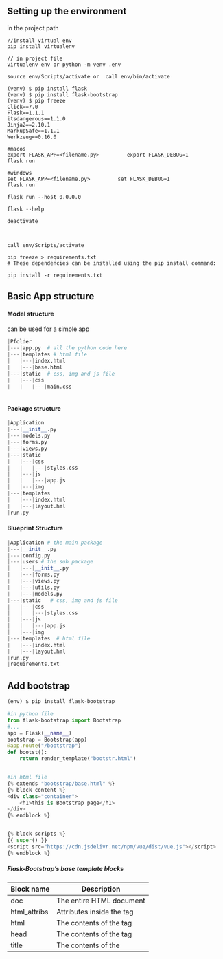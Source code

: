 ## Setting up the environment 

in the project path

```shell
//install virtual env
pip install virtualenv

// in project file
virtualenv env or python -m venv .env

source env/Scripts/activate or  call env/bin/activate

(venv) $ pip install flask
(venv) $ pip install flask-bootstrap
(venv) $ pip freeze
Click==7.0
Flask==1.1.1
itsdangerous==1.1.0
Jinja2==2.10.1
MarkupSafe==1.1.1
Werkzeug==0.16.0

#macos
export FLASK_APP=<filename.py>         export FLASK_DEBUG=1
flask run

#windows
set FLASK_APP=<filename.py>         set FLASK_DEBUG=1
flask run

flask run --host 0.0.0.0

flask --help

deactivate



call env/Scripts/activate

pip freeze > requirements.txt
# These dependencies can be installed using the pip install command:

pip install -r requirements.txt
```

## Basic App structure

#### Model structure

can be used for a simple app

```python
|Pfolder
|---|app.py  # all the python code here
|---|templates # html file
|   |---|index.html
|   |---|base.html
|---|static  # css, img and js file 
|   |---|css
|   |   |---|main.css
		
```

#### Package structure

```python
|Application
|---|__init__.py
|---|models.py
|---|forms.py
|---|views.py
|---|static
|   |---|css
|   |   |---|styles.css
|   |---|js
|   |   |---|app.js
|   |---|img
|---|templates
|   |---|index.html
|   |---|layout.hml
|run.py
```

####  Blueprint Structure

```python
|Application # the main package
|---|__init__.py
|---|config.py
|---|users # the sub package  
|   |---|__init__.py
|   |---|forms.py
|   |---|views.py
|   |---|utils.py
|   |---|models.py
|---|static   # css, img and js file 
|   |---|css
|   |   |---|styles.css
|   |---|js
|   |   |---|app.js
|   |---|img
|---|templates  # html file
|   |---|index.html
|   |---|layout.hml
|run.py
|requirements.txt 
```



## Add bootstrap

```python
(env) $ pip install flask-bootstrap

#in python file
from flask-bootstrap import Bootstrap
#...
app = Flask(__name__)
bootstrap = Bootstrap(app)
@app.route("/bootstrap")
def bootst():
    return render_template("bootstr.html")


#in html file
{% extends "bootstrap/base.html" %}
{% block content %}
<div class="container">
    <h1>this is Bootstrap page</h1>
</div>
{% endblock %}


{% block scripts %}
{{ super() }}
<script src="https://cdn.jsdelivr.net/npm/vue/dist/vue.js"></script>
{% endblock %}
```

##### Flask-Bootstrap’s base template blocks

| Block name   | Description                                           |
| ------------ | ----------------------------------------------------- |
| doc          | The entire HTML document                              |
| html_attribs | Attributes inside the <html> tag                      |
| html         | The contents of the <html> tag                        |
| head         | The contents of the <head> tag                        |
| title        | The contents of the <title> tag                       |
| metas        | The list of <meta> tags                               |
| styles       | CSS definitions                                       |
| body_attribs | Attributes inside the <body> tag                      |
| body         | The contents of the <body> tag                        |
| navbar       | User-defined navigation bar                           |
| content      | User-defined page content                             |
| scripts      | JavaScript declarations at the bottom of the document |

## Error Pages

```python
# in python file
@app.errorhandler(404)
def page_not_found(e):
	return render_template('404.html'), 404
@app.errorhandler(500)
def internal_server_error(e):
	return render_template('500.html'), 500

#we crreate 404.html and 500.html file

```

## Add CSS

```css
{% block head %}
{{ super() }}
<link rel="shortcut icon" href="{{ url_for('static', filename='favicon.ico') }}"
type="image/x-icon">
<link rel="icon" href="{{ url_for('static', filename='favicon.ico') }}"
type="image/x-icon">
{% endblock %}
```

## Handling  dates and times

```python
(env) $ pip install flask-moment

# python file
from flask-moment import Moment
moment = Moment(app)

#in base.html

    {% block body %}

    {% block scripts %}
    {{ super() }}
    {{ moment.include_moment() }}
    {% endblock %}

    {% endblock %}
#in index.html
{% block body %}

<h1>This is index page</h1>
<p>The local date and time is: {{ moment(current_time).format('LLL') }}.</p>
<p>That was: {{ moment(current_time).fromNow(refresh=True) }}</p>
<p> try this code : {{ current_time }} </p>
<p>The current date and time is: {{ moment(current_time).format('MMMM Do YYYY, h:mm:ss a') }}.</p>

{% endblock %}
```

## Web Forms

##### Simple form

> python file

```python
@app.route('/')
def index():
    return render_template("index.html")


@app.route('/hello',methods=["POST"])
def hello():
    name = request.form.get("name")
    return render_template("hello.html", name=name)
```

> index.html

```html
{% block body %}
<form action="{{ url_for('hello') }}" method="POST">
    <input type="text" name="name" placeholder=" Enter Your Name">
    <button>
        Submit
    </button>
</form>
{% endblock %}
```

> hello.html

```html
{% block body %}
Hello, {{ name }}
{% endblock %}
```



##### WTForms

```python
(venv) $ pip install flask-wtf

# in python file
from flask_wtf import FlaskForm
from wtforms import StringField, SubmitField
from wtforms.validators import DataRequired

app = Flask(__name__)
app.config['SECRET_KEY'] = 'hard to guess string'

class LoginForm(FlaskForm):
    username = StringField("enter your Username : ")
    password = PasswordField("enter your Password : ")
    
@app.route("/form", methods=["GET", "POST"])
def form():
    form = LoginForm()
    if form.validate_on_submit():
        return "<h2> username is :  {} <br> and the password is : {} 						</h2>".format(
                    form.username.data, form.password.data
                 )
    return render_template("form.html", form=form)
    
# in html file

 <form action="{{ url_for('form') }}" method="POST">
        {{ form.csrf_token }}
        {{ form.username.label }}
        {{ form.username }} <br>
        {{ form.password.label }}
        {{ form.password }}<br>
        <input type="submit" value="submit">
    </form>
```

##### WTForms standard HTML fields

`BooleanField` : Checkbox with True and False values
`DateField` Text : field that accepts a `datetime.date` value in a given format
`DateTimeField` : Text field that accepts a `datetime.datetime` value in a given format
`DecimalField  `: Text field that accepts a `decimal.Decimal` value
`FileField File` : upload field
`HiddenField` : Hidden text field
`MultipleFileField ` : Multiple file upload field
`FieldList` : List of fields of a given type

`FloatField`  : Text field that accepts a floating-point value
`FormField`  : Form embedded as a field in a container form
`IntegerField`  : Text field that accepts an integer value
`PasswordField`  : Password text field
`RadioField`  : List of radio buttons
`SelectField`  : Drop-down list of choices
`SelectMultipleField`  : Drop-down list of choices with multiple selection
`SubmitField`  : Form submission button
`StringField`  : Text field
`TextAreaField`  : Multiple-line text field

##### WTForms validators

`DataRequired`  :  Validates that the field contains data after type conversion
`Email`  :  Validates an email address
`EqualTo`  :  Compares the values of two fields; useful when requesting a password to be entered twice for
confirmation
`InputRequired`  :  Validates that the field contains data before type conversion
`IPAddress `  : Validates an IPv4 network address
`Length `  : Validates the length of the string entered
`MacAddress`  :  Validates a MAC address
`NumberRange `  : Validates that the value entered is within a numeric range
`Optional`  :  Allows empty input in the field, skipping additional validators
`Regexp`  :  Validates the input against a regular expression
`URL `  : Validates a URL
`UUID `  : Validates a UUID
`AnyOf `  : Validates that the input is one of a list of possible values
`NoneOf `  : Validates that the input is none of a list of possible values

##### Using reCAPTCH IN WTForms

```python
#python file
from flask_wtf import FlaskForm, RecaptchaField
...
app.config["RECAPTCHA_PUBLIC_KEY"] = "6LdzlboUAAAAAHqPF6xaIcHopRX82j4ohEW1WlFQ"
app.config["RECAPTCHA_PRIVATE_KEY"] = "6LdzlboUAAAAAMZbgKBAnAOBZCReWHXMw7S6nwjy"
...
recaptcha = RecaptchaField()

# html file

<form action="{{ url_for('form') }}" method="POST">
            {{ form.csrf_token }}
            {{ form.username.label }}
            {{ form.username }} <br>
            {{ form.password.label }}
            {{ form.password }}<br>
            {{ form.recaptcha }}
            {% for error in form.recaptcha.errors %}
            <ul>
            <li style="color:red;"> {{ error }}</li>
            </ul>
            {% endfor %}
            <input type="submit" value="submit">
        </form>

```

##### Creating a Macro to Reduce Code Duplication

```html
<!-- _render_field.html -->
{% macro render_field(field) %}
{{ field.label }} 
{{ field(**kwargs)|safe }}<!-- (kwargs) keyword argement-->
<ul>
{% for error in field.errors %}
<li style="color:red;"> {{ error }}</li>
{% endfor %}
</ul>
{% endmacro %}

<!-- to use it  -->
{% from "_render_field.html" import render_field %}
...
<form action="{{ url_for('form') }}" method="POST">
{{ form.csrf_token }}
{{ render_field(form.username) }}
{{ render_field(form.password) }}
{{ render_field(form.recaptcha) }}
<input type="submit" value="submit">
</form>
```

##### Using Bootstrap With WTForms

```html
<!-- bootstrap code-->
<form>
  <div class="form-group">
    <label for="exampleInputEmail1">Email address</label>
    <input type="email" class="form-control" id="exampleInputEmail1" aria-describedby="emailHelp" placeholder="Enter email">
    <small id="emailHelp" class="form-text text-muted">We'll never share your email with anyone else.</small>
  </div>
  <div class="form-group">
    <label for="exampleInputPassword1">Password</label>
    <input type="password" class="form-control" id="exampleInputPassword1" placeholder="Password">
  </div>
  <div class="form-group form-check">
    <input type="checkbox" class="form-check-input" id="exampleCheck1">
    <label class="form-check-label" for="exampleCheck1">Check me out</label>
  </div>
  <button type="submit" class="btn btn-primary">Submit</button>
</form>

<!-- converted code-->
<form action="{{ url_for('form') }}" method="POST">
            {{ form.csrf_token }}
            <div class="form-group">
                <label for="exampleInputEmail1"> {{ form.username.label }}</label>
                {{ form.username(class="form-control", placeholder="Enter email") }}
            </div>
            <div class="form-group">
                <label for="exampleInputEmail1"> {{ form.password.label }}</label>
                {{ form.password(class="form-control", placeholder="Enter email") }}
                <div class="form-group">
                    {{ form.recaptcha }}
                    {% for error in form.recaptcha.errors %}
                    <ul>
                        <li style="color:red;"> {{ error }}</li>
                    </ul>
                    {% endfor %}
                </div>
                <button type="submit" class="btn btn-primary">Submit</button>
        </form>
```

##### Validator Error

```python

class LoginForm(FlaskForm):
    #...
    def validate_field(self, field):
        if True:
            raise ValidationError('validation message')

            
#Example:
from flask_wtf import FlaskForm
from wtforms import StringField, PasswordField, SubmitField, BooleanField
from wtforms.validators import DataRequired, length, Email, EqualTo, ValidationError
from flaskblog.models import User


class RegistrationForm(FlaskForm):
    username = StringField('Username', validators=[
                           DataRequired(), length(min=4, max=20)])
    email = StringField('Email', validators=[DataRequired(), Email()])
    password = PasswordField('Password', validators=[
                             DataRequired(), length(min=8, max=16)])
    confirm_password = PasswordField('Confirm Password', validators=[
        DataRequired(), EqualTo('password')])
    submit = SubmitField('Sign Up')

   
    def validate_username(self, username):
        #check if username is in the db 
        user = User.query.filter_by(username=username.data).first()
        # if user exist in db 
        if user:
            raise ValidationError('username already exists. Try another?')
        
        
```



## Linking page

```python
#python code 
@app.route('/more')
def morefun():
    return render_template("more.html")

# in html code
<a href="{{ url_for('morefun') }}">See more... <a/>
```

##  Database

#### Python Database Frameworks 

- in Flask you can work with **MySQL**, **Postgres**, **SQLite**, **Redis**, **MongoDB**, **CouchDB**, or **DynamoDB** if any of
  these is your favorite.
- there are also a number of database abstraction
  layer packages, such as **SQLAlchemy** or **MongoEngine**, that allow you to work at a
  higher level with regular Python objects instead of database entities such as tables,
  documents, or query languages.

###### Facture in  choosing a database

- Ease to Use
- Performance
- Portability
- Flask Integration

#### Flask SQLAlchemy

```python
(env)$ pip install sqlalchemy

#in python file
import os
from flask_sqlalchemy import SQLAlchemy

basedir = os.path.abspath(os.path.dirname(__file__))
app =Flask(__name__)
app.config["SQLALCHEMY_DATABASE_URI"] = 'sqlite:///' + os.path.join(basedir,'data.sqlite')
app.config["SQLALCHEMY_TRACK_MODIFICATIONS"] = False

db = SQLAlchemy(app)
```



##### Flask-SQLAlchemy database URLs

| Database Engine     | URL                                              |
| ------------------- | ------------------------------------------------ |
| MYSQL               | mysql://username:password@hostname/database      |
| Postgres            | postgresql://username:password@hostname/database |
| SQLite(Linux,macOS) | sqlite:////absolute/path/to/database             |
| SQLite(windows)     | sqlite:///c:/absolute/path/to/database           |

**Ex : **`app.config["SQLALCHEMY_DATABASE_URI"] = "sqlite:///test.db"`

suggests setting key  `SQLALCHEMY_TRACK_MODIFICATIONS` to use less memory 

`app.config["SQLALCHEMY_TRACK_MODIFICATIONS"] = False`



##### Model 

create a model

```python
class Role(db.Model):
    # SQLAlchemy assign a default table name if you don't assignet
    __tablename__ = "roles"
    id = db.Column(db.Integer, primary_key=True)
    name = db.Column(db.String(64), unique=True)

    def __repr__(self):
        return '<Role %r>' % self.name
    
    
class User(db.Model):
    __tablename__="users"
    id= db.Column(db.Integer, Primary_key=True)
    username=db.Column(db.String(64), unique=True)

    def __repr__(self):
    
```

###### Create SQL db

```python
(env)$ >> python
from <filename>(ex:hello) import db #model
from apllication import db #package
db.create_all()


#you can use terminal to add data to db


```



##### SQLAlchemy column types

| Type name    | Python type        | Description                                                  |
| ------------ | ------------------ | ------------------------------------------------------------ |
| Integer      | int                | Regular integer, typically 32 bits                           |
| SmallInteger | int                | Short-range integer, typically 16 bits                       |
| BigInteger   | int or long        | Unlimited precision integer                                  |
| Float        | float              | Floating-point number                                        |
| Numeric      | decimal.Decimal    | Fixed-point number                                           |
| String       | str                | Variable-length string                                       |
| Text         | str                | Variable-length string, optimized for large or unbounded length |
| Unicode      | unicode            | Variable-length Unicode string                               |
| UnicodeText  | unicode            | Variable-length Unicode string, optimized for large or unbounded length |
| Boolean      | bool               | Boolean value                                                |
| Date         | datetime.date      | Date value                                                   |
| Time         | datetime.time      | Time value                                                   |
| DateTime     | datetime.datetime  | Date and time value                                          |
| Interval     | datetime.timedelta | Time interval                                                |
| Enum         | str                | List of string values                                        |
| PickleType   | Any python object  | Automatic Pickle serialization                               |
| LargeBinary  | str                | Binary blob                                                  |

##### SQLAlchemy column options

`primary_key`   If set to True , the column is the table’s primary key.
`unique`   If set to True , do not allow duplicate values for this column.
`index`   If set to True , create an index for this column, so that queries are more efficient.
`nullable`   If set to True , allow empty values for this column. If set to False , the column will not allow null values.
`default`   Define a default value for the column.



##### Relationships

###### One To Many Relationship

```python
#  a Role can have Many User
# a User can have One Role


class Role(db.Model):
	__tablename__ = "roles"
    id = db.Column(db.Integer, primary_key=True)
    name = db.Column(db.String(64), unique=True)
    # from user table i want to know the user with the same role
    # (backref) is going to create a fake column(role) in the other  				table(User)
	users = db.relationship('User', backref='rol²e' ,lazy='dynamic')
    
    
    
class User(db.Model):
	 __tablename__="users"
    id= db.Column(db.Integer, Primary_key=True)
    username=db.Column(db.String(64), unique=True)
    # the id of the role from roles table
	role_id = db.Column(db.Integer, db.ForeignKey('roles.id'))
```

###### One to One Relationships

```python
class Parent(db.Model):
	__tablename__ = "parent"
    id = db.Column(db.Integer, primary_key=True)
    name = db.Column(db.String(64), unique=True)
	child = db.relationship('Child', backref='parent', uselist=False)
    
    
class Child(db.Model):
	 __tablename__="child"
    id= db.Column(db.Integer, Primary_key=True)
    username=db.Column(db.String(64), unique=True)
	parent_id = db.Column(db.Integer, db.ForeignKey('parent.id'))
```

###### Many-To-Many Relationships

```python
# Association table
subs= db.Table('subs',
              db.Column('user_id',db.Integer, db.ForeignKey('user.user_id')),
              db.Column('channel_id',db.Integer, ForeignKey('channel.channel_id')))


# a user can subscribe to many channel
class User(db.model):
    user_id= db.Column(db.Integer, Primary_key=True)
    name = db.Column(db.String(20))
    subscription=db.ralationship('Channel', secondary= subs, backref=db.backref('subscribers', lazy ='dynamic'))
      
               
# a channel can have many users 
class Channel(db.model):
    channel_id= db.Column(db.Integer, Primary_key=True)
    channel_name = db.Column(db.String(20))
```



###### SQLAlchemy relationship options

`backref` Add a back reference in the other model in the relationship.
`primaryjoin` Specify the join condition between the two models explicitly. This is necessary only for 								ambiguous relationships.
`lazy` Specify how the related items are to be loaded. Possible values are select (items are loaded on
			 demand the first time they are accessed), immediate (items are loaded when the source object is
			 loaded), joined (items are loaded immediately, but as a join), subquery (items are loaded
			 immediately, but as a subquery), noload (items are never loaded), and dynamic (instead of loading
			 the items, the query that can load them is given).
`uselist` If set to False , use a scalar instead of a list.
`order_by` Specify the ordering used for the items in the relationship.
`secondary` Specify the name of the association table to use in many-to-many relationships.
`secondaryjoin` Specify the secondary join condition for many-to-many relationships when SQLAlchemy								   cannot determine it on its own.

##### Database Operations

###### Creating the Tables

```python
(env) $ flask shell
>>> from hello import db
>>> db.create_all()
# to destroy all the data of db
>>> db.drop_all()
```

###### Inserting Rows

```sqlite
>>> from hello import Role, User
>>> admin_role = Role(name='Admin')
>>> mod_role = Role(name='Moderator')
>>> user_role = Role(name='User')
>>> user_john = User(username='john', role=admin_role)
>>> user_susan = User(username='susan', role=user_role)
>>> user_david = User(username='david', role=user_role)

>>> db.session.add(admin_role)
>>> db.session.add(mod_role)
>>> db.session.add(user_role)
>>> db.session.add(user_john)
>>> db.session.add(user_susan)
>>> db.session.add(user_david)
or
>>> db.session.add_all([admin_role, mod_role, user_role,
... user_john, user_susan, user_david])

>>> db.session.commit()
```

###### Modifying Rows

```sqlite
>>> admin_role.name = 'Administrator'
>>> db.session.add(admin_role)
>>> db.session.commit()
```

###### Deleting Rows

```sqlite
>>> db.session.delete(mod_role)
>>> db.session.commit()
```

###### Querying Rows

```sqlite
>>> Role.query.all()
[<Role 'Administrator'>, <Role 'User'>]
>>> User.query.all()
[<User 'john'>, <User 'susan'>, <User 'david'>]


>>> User.query.filter_by(role=user_role).all()
[<User 'susan'>, <User 'david'>]
```

###### SQLAlchemy query filters

`filter()` Returns a new query that adds an additional filter to the original query
`filter_by()` Returns a new query that adds an additional equality filter to the original query
`limit()` Returns a new query that limits the number of results of the original query to the given number
`offset()` Returns a new query that applies an offset into the list of results of the original query
`order_by()` Returns a new query that sorts the results of the original query according to the given criteria
`group_by()` Returns a new query that groups the results of the original query according to the given criteria

###### SQLAlchemy query executors

`all()` Returns all the results of a query as a list
`first()` Returns the first result of a query, or None if there are no results
`first_or_404()` Returns the first result of a query, or aborts the request and sends a 404 error as the 									response if there are no results
`get()` Returns the row that matches the given primary key, or None if no matching row is found
`get_or_404()` Returns the row that matches the given primary key or, if the key is not found, aborts the 								request and sends a 404 error as the response
`count()` Returns the result count of the query
`paginate()` Returns a Pagination object that contains the specified range of results

```sql
>>> users = user_role.users
>>> users
[<User 'susan'>, <User 'david'>]
>>> users[0].role
<Role 'User'>


>>> user_role.users.order_by(User.username).all()
[<User 'david'>, <User 'susan'>]
>>> user_role.users.count()
2
```



#### Code for Test

> python file

```python
@app.route('/', methods=['GET', 'POST'])
def index():
	form = NameForm()
	if form.validate_on_submit():
		user = User.query.filter_by(username=form.name.data).first()
		if user is None:
			user = User(username=form.name.data)
			db.session.add(user)
			db.session.commit()
			session['known'] = False
		else:
			session['known'] = True
		session['name'] = form.name.data
		form.name.data = ''
		return redirect(url_for('index'))
	return render_template('index.html',
		form=form, name=session.get('name'),
		known=session.get('known', False))
```

> html file

```html
{% extends "base.html" %}
{% import "bootstrap/wtf.html" as wtf %}
{% block title %}Flasky{% endblock %}
{% block page_content %}
<div class="page-header">
<h1>
    Hello, 
    {% if name %}
    {{ name }}
    {% else %}
    Stranger
    {% endif %}
    !</h1>
{% if not known %}
<p>Pleased to meet you!</p>
{% else %}
<p>Happy to see you again!</p>
{% endif %}
</div>
{{ wtf.quick_form(form) }}
{% endblock %}
```

## Flask Migrate

if i want to add new column to table in my database flask migrate compare the current version off your database with the old one and make changes . 

```python
from flask import Flask
from flask_sqlalchemy import SQLAlchemy

app = Flask(__name__)
app.config.from_pyfile('config.cfg')
db = SQLAlchemy

class Person(db.Model):
    id = db.Column(db.Integer, primary_key=True)
    name = db.Column(db.String(20))
    pets = db.ralationship('Pet', backref ='owner', lazy='dynamic')

class Pet(db.Model):
    
    id = db.Column(db.Integer, primary_key=True)
    name = db.Column(db.String(20))
    new = db.Column(db.String(20))
    owner_id = db.Column(db.Integer, db.ForeignKey('person.id'))
```

> (env) $ pip install flask-migrate

```python
from flask_migrate import Migrate
...
migrate = Migrate(app, db)
```

##### Initialize 

This commend create a  **migrations directory**   where all the migration scripts will be
stored.

```
(env) $ flask db init
```

##### Create a Migration Script

```
(env) $ flask db migrate -m"initial megration"
```

##### Updating a Migrate 

```
(env) $ flask db update
```

### Using Flask-Script

> menage.py

```python
from flask_script import Manager
from flask_migrate import Migrate, MigrateCommand
...

migrate = Migrate(app, db)

manager = Manager(app)
manager.add_command('db', MigrateCommand)
```

```
$ python manage.py db init
$ python manage.py db migrate
$ python manage.py db upgrade
$ python manage.py db --help
```



## Flask-Mail

Many types of applications need to notify users when certain events occur, and the
usual method of communication is email.

we are going to learn how to send emails from a Flask application.



##### Install Flask-Mail

```
(env) $ pip install flask-mail
```

###### Flask-Mail SMTP server configuration keys

| Key           | Default   | Description                                   |
| ------------- | --------- | --------------------------------------------- |
| MAIL_SERVER   | localhost | Hostname or IP address of the email server    |
| MAIL_PORT     | 25        | Port of the email server                      |
| MAIL_USE_TLS  | Fase      | Enable Transport Layer Security(TLS) Security |
| MAIL_USE_SSL  | Flase     | Enable Secure Sockets Layer (SSL) Security    |
| MAIL_USERNAME | None      | Mail Account username                         |
| MAIL_PASSWORD | None      | Mail Account password                         |

###### Configuration

**In Python File** 

```python
from flask_mail import Mail
import os
# ...
app.config['MAIL_SERVER'] = 'smtp.googlemail.com'
app.config['MAIL_PORT'] = 587
app.config['MAIL_USE_TLS'] = True
app.config['MAIL_USERNAME'] = os.environ.get('MAIL_USERNAME')
app.config['MAIL_PASSWORD'] = os.environ.get('MAIL_PASSWORD')
app.config['MAIL_DEFAULT_SENDER'] = ('Ismail Fiki','contact@ismailfiki.com')
app.config['MAIL_MAX_EMAILS'] = None

#Flask-Mail is initiation

mail = Mail(app)
```

> Never write account credentials directly in your scripts, particularly
> if you plan to release your work as open source. To protect your
> account information, have your script import sensitive information
> from environment variables.



Set Up Server And Send Email

```python
from flask_mail import Mail, Message
...
@app.route('/')
def index():
    msg = Message('Hey There', recipients=['sendto@mail.com'])
    # to add more recipient
    msg.add_recipient('sendto3@mail.com','sendto2@mail.com')
    #you can use msg.body or msg.html don't use them both at the same time
    msg.body = 'message body '
    msg.html = '<b> this is the message on html </b>'
    mail.send(msg)
    return 'Message has been sent!'
```



###### Integrate Email With The App

```python
from flask_mail import Message
...
app.config['FLASKY_MAIL_SUBJECT_PREFIX'] = '[Flasky]'
app.config['FLASKY_MAIL_SENDER'] = 'Flasky Admin <flasky@example.com>'

def send_email(to, subject, template, **kwargs):
    msg = Message(app.config['FLASKY_MAIL_SUBJECT_PREFIX'] + subject,
    	sender=app.config['FLASKY_MAIL_SENDER'], recipients=[to])
    msg.body = render_template(template + '.txt', **kwargs)
    msg.html = render_template(template + '.html', **kwargs)
    mail.send(msg)
```

```python
# ...
app.config['FLASKY_ADMIN'] = os.environ.get('FLASKY_ADMIN')
# ...
@app.route('/', methods=['GET', 'POST'])
def index():
	form = NameForm()
	if form.validate_on_submit():
    	user = User.query.filter_by(username=form.name.data).first()
    if user is None:
    	user = User(username=form.name.data)
    	db.session.add(user)
    	session['known'] = False
    	if app.config['FLASKY_ADMIN']:
    		send_email(app.config['FLASKY_ADMIN'], 'New User',
    			'mail/new_user', user=user)
    else:
    	session['known'] = True
    session['name'] = form.name.data
    form.name.data = ''
    return redirect(url_for('index'))
return render_template('index.html', form=form, name=session.get('name'),
    	known=session.get('known', False))
```

# Package Structure

```
flasky
	packagename
	___|templates
	___|static
	___|__init__.py
	___|rootes.py
	___|forms.py
	___|models.py
	env
	run.py
```

```
to create a db
python
>> from packagename import db
>> from packagename.models import <class names>
>>db.create_all()

```



## Flash Notification

`rootes.py`

```python
from flask import flash
# passing the message and class for bbotstrap to use
flash(f'Your Account has been created ! You are now able to log in ', 'success')

```

in `base.html`

```html
 <div class="col-md-8">
                <!-- create an alert for flash message using bootstrap -->
                {% with messages = get_flashed_messages(with_categories =true) %}
                {% if messages %}
                {% for category, message in messages %}
                <div class="alert alert-{{ category }} ">
                    {{ message }}
                </div>
                {% endfor %}
                {% endif %}
                {% endwith %}
                {% block content %}{% endblock %}
            </div>
```



## Large Application Structure

```
flasky
	app
	___|templates
	___|static
	___|main
	_______|__init__.py
	_______|errors.py
	_______|forms.py
	_______|views.py
	___|__init__.py
	___|email.py
	___|models.py
	migrations
	tests
	___|__init__.py
	___|test*.py
	env
	requirements.txt
	config.py
	flasky.py
```

## Security

### Bcrypt

```python
pip install flask-bcrypt




#create hash code in register for example
hashed_password = bcrypt.generate_password_hash(<password>).decode('utf-8')
#check if the password we have is equil to the password we entred
bcrypt.check_password_hash(hashed_password,<pass>)

```

in  `__init__.py ` file

```python
from flask_bcrypt import Bcrypt

bcrypt = Bcrypt(app)
```

## flask-login

```python
pip install flask-login

#initialisation
# in __init__.py
from flask_login import LoginLanager

#...
login_manager = LoginManager(app)
login_manager.login_view = 'login'

# in models.py
from <packagename> import db,login_manager


# EXAMPLE:

# in models.py
#****************

from flaskblog import db, login_manager
from flask_login import UserMixin

# create a decorated function to connect to db
@login_manager.user_loader
def load_user(user_id):
    return User.query.get(int(user_id))


class User(db.Model, UserMixin):
    #....

# in roores.py
#****************
from flask import render_template, url_for, flash, redirect
from flaskblog import app, db, bcrypt
from flaskblog.forms import RegistrationForm, LoginForm
from flaskblog.models import User, Post
from flask_login import login_user, current_user, logout_user, login_required


@app.route('/login', methods=['GET', 'POST'])
def login():
    if current_user.is_authenticated:
        return redirect(url_for('home'))
    form = LoginForm()
    if form.validate_on_submit():
        # check if the email exist
        user = User.query.filter_by(email=form.email.data).first()
        # check if the email and password is valid
        if user and bcrypt.check_password_hash(user.password, 						form.password.data):
            login_user(user, remember=form.remember.data)
            return redirect(url_for('home'))
        else:
            flash(f'Login Unsuccessful. Please check your Email and 						password', 'danger')
    return render_template('login.html', title='Login', form=form)


@app.route('/logout')
def logout():
    logout_user()
    return redirect(url_for('home'))


@app.route('/account')
@login_required
def account():
    return render_template('account.html', title='Account' )

```

#### CRUD

###### Create

> rootes.py

```python
@app.route('/')
@app.route('/home')
def home():
    posts = Post.query.all()
    return render_template('home.html', posts=posts)



@app.route('/post/new', methods=['GET', 'POST'])
@login_required
def new_post():
    form = PostForm()
    if form.validate_on_submit():
        new_post = Post(title=form.title.data,
                        content=form.content.data, author=current_user)
        # add the user to db
        db.session.add(new_post)
        # commit change
        db.session.commit()
        flash('Your Post has been created', 'success')
        return redirect(url_for('home'))
    return render_template('create_post.html', title='New Post', legend='New Post', form=form)
```

> forms.py

```python
class PostForm(FlaskForm):
    title = StringField('Title', validators=[DataRequired()])
    content = TextAreaField('Content', validators=[DataRequired()])
    submit = SubmitField('Post')
```

> create_post.html

```html
{% extends 'layout.html' %}



{% block content %}
<div class="content-section">
    <form method="POST" action="">
        {{ form.hidden_tag() }}
        <fieldset class="form-group">
        <legend class="border-bottom mb-4">{{ legend }} </legend>
        <div class="form-group">
        {{ form.title.label(class="form-control-label") }}
        {% if form.title.errors %}
        {{ form.title(class="form-control form-control-lg is-invalid") }}
         <div class="invalid-feedback">
        {% for error in form.title.errors %}
         <span>{{ error }}</span>
        {% endfor %}
                    </div>
        {% else %}
        {{ form.title(class="form-control form-control-lg") }}
         {% endif %}
            </div>
            <div class="form-group">
        {{ form.content.label(class="form-control-label") }}
        {% if form.content.errors %}
       {{ form.content(class="form-control form-control-lg is-invalid") }}
                    <div class="invalid-feedback">
                        {% for error in form.content.errors %}
                            <span>{{ error }}</span>
                        {% endfor %}
                    </div>
                {% else %}
                    {{ form.content(class="form-control form-control-lg") }}
                {% endif %}
            </div>
        </fieldset>
        <div class="form-group">
            {{ form.submit(class="btn btn-outline-info") }}
        </div>
    </form>
</div>
{% endblock %}
```

> layout.html

```html
...
{% if current_user.is_authenticated %}
<a class="nav-item nav-link" href="{{ url_for('new_post') }}">New Post</a>
...
 {% endif %}
```

###### Update

> post.html

```html
{% extends 'layout.html' %}

{% block content %}

<article class="media content-section">
  <img class="rounded-circle article-img" src="{{ url_for('static', filename='image/'+post.author.image_file) }}">
  <div class="media-body">
    <div class="article-metadata">
      <a class="mr-2" href="#">{{ post.author.username }}</a>
      <small class="text-muted">{{ post.date_posted.strftime('%Y-%m-%d at %H:%M:%S') }}</small>
      {% if post.author == current_user %}
      <div>
        <a class="btn btn-secondary btn-sm mt-1 mb-1" href="{{ url_for('update_post', post_id=post.id) }}"> Update </a>
        <button type="button" class="btn btn-danger btn-sm m-1" data-toggle="modal" data-target="#deletModal">Delete
        </button>
        <!-- Modal -->
        <div class="modal fade" id="deletModal" tabindex="-1" role="dialog" aria-labelledby="deletModalLabel"
          aria-hidden="true">
          <div class="modal-dialog" role="document">
            <div class="modal-content">
              <div class="modal-header">
                <h5 class="modal-title" id="deletModalLabel">Delet Post</h5>
                <button type="button" class="close" data-dismiss="modal" aria-label="Close">
                  <span aria-hidden="true">&times;</span>
                </button>
              </div>
              <!-- <div class="modal-body">
                Are you Sure you want to Delete this Post ?
              </div> -->
              <div class="modal-footer">
                <button type="button" class="btn btn-secondary" data-dismiss="modal">Close</button>
                <form action="{{ url_for('delete_post',post_id=post.id) }}" method="post">
                  <input type="submit" class="btn btn-danger" value="Delete">
                </form>
              </div>
            </div>
          </div>
        </div>
      </div>
      {% endif %}
    </div>
    <h2 class="article-title">{{ post.title }}</h2>
    <p class="article-content">{{ post.content }}</p>
  </div>
</article>

{% endblock %}
```



> rootes.py

```python
@app.route('/post/<int:post_id>/update', methods=['GET', 'POST'])
@login_required
def update_post(post_id):
    #get the post with id= post_id or 404 page
    post = Post.query.get_or_404(post_id)
    #if the author of the post != the current user 
    if post.author != current_user:
        # forbieden page 
        abort(403)
    form = PostForm()
    if form.validate():
        post.title = form.title.data
        post.content = form.content.data

        db.session.commit()
        flash('Your Post has been Updated!', 'success')
        return redirect(url_for('post', post_id=post.id))
    elif request.method == 'GET':
        form.title.data = post.title
        form.content.data = post.content

    return render_template('create_post.html', title='Update Post', legend='Update Post', form=form)

```

###### Delete

> rootes.html

```python
@app.route('/post/<int:post_id>/delete', methods=['POST'])
@login_required
def delete_post(post_id):
     #get the post with id= post_id or 404 page
    post = Post.query.get_or_404(post_id)
    #if the author of the post != the current user 
    if post.author != current_user:
        # forbieden page 
        abort(403)
    db.session.delete(post)
    db.session.commit()
    flash('Your Post has been Deleted!', 'warning')
    return redirect(url_for('home'))
```

#### Pagination

```python
# 1 rootes.py
@app.route('/')
@app.route('/home')
def home():
    #get the 'page' with default=1 and accept only int
    page = request.args.get('page',1,type = int)            # Add this
    posts = Post.query.all() 								# Remove this
    #paginare 5 post per page
    posts = Post.query.paginate(page =page, per_page=5)     # Add this
    return render_template('home.html', posts=posts)


# 2 home.html
{% for post in posts %}                              # Remove this
{% for post in posts.items %}                        # Add this
...
#in the end of the page we add this code
{% for page_num in posts.iter_pages(left_edge=1, right_edge=1, left_current=1, right_current=2) %}
{% if page_num %}
    <!-- if we are in the curreet page -->
    {% if posts.page == page_num %}
    <!-- fill this btn -->
    <a class="btn btn-info mb-4" href="{{ url_for('home',page=page_num) }}"> {{ page_num }} </a>
    {% else %}
    <a class="btn btn-outline-info mb-4" href="{{ url_for('home',page=page_num) }}"> {{ page_num }} </a>
    {% endif %}

{% else %}
...
{% endif %}
{% endfor %}
```

#### Order Post 

```python
# order post from the wenest to the last 
posts = Post.query
.order_by(Post.date_posted.desc())
.paginate(page =page, per_page=5)

```

#### Display post by User

```python
 # 1 create a root for user post
    # roots.py
    @app.route('/user/<string:username>')
def user_posts(username):
    #get the 'page' with default=1 and accept only int
    page = request.args.get('page',1,type = int)
    # grab the post by user
    user = User.query.filter_by(username=username).first_or_404()
    #filter post by username if one is found 
    #paginare 5 post per page
    posts = Post.query\
        .filter_by(author=user)\
        .order_by(Post.date_posted.desc())\
        .paginate(page =page, per_page=5)
    return render_template('user_posts.html', posts=posts, user=user)


# 2  create a view for this 
	# user_posts.html
    
{% extends 'layout.html' %}

{% block content %}

<h1 class="mb-3"> Posts by : {{ user.username }} ({{ posts.total }}) </h1>
{% for post in posts.items %}
<article class="media content-section">
<img class="rounded-circle article-img" src="{{ url_for('static', filename='image/'+post.author.image_file) }}">
    <div class="media-body">
        <div class="article-metadata">
            <a class="mr-2" href="{{ url_for('user_posts', username = post.author.username) }}">{{ post.author.username }}</a>
            <small class="text-muted">{{ post.date_posted.strftime('%Y-%m-%d') }}</small>
        </div>
        <h2><a class="article-title" href="{{ url_for('post', post_id=post.id) }}">{{ post.title }}</a></h2>
        <p class="article-content">{{ post.content }}</p>
    </div>
</article>
{% endfor %}
{% for page_num in posts.iter_pages(left_edge=1, right_edge=1, left_current=1, right_current=2) %}
{% if page_num %}
    <!-- if we are in the curreet page -->
    {% if posts.page == page_num %}
    <!-- fill this btn -->
    <a class="btn btn-info mb-4" href="{{ url_for('user_posts', username=user.username ,page=page_num) }}"> {{ page_num }} </a>
    {% else %}
    <a class="btn btn-outline-info mb-4" href="{{ url_for('user_posts', username=user.username ,page=page_num) }}"> {{ page_num }} </a>
    {% endif %}

{% else %}
...
{% endif %}
{% endfor %}

{% endblock %}
```

## Email and Password Reset

use Email to allow users to reset there password



### Generate   Secure Token

```python
from itsdangerous import TimedJSONWebSignatureSerializer as Serializer
#Generate token expire time is 30 seconds
s = Serializer('secret',30)
token = s.dumps({'user_id':1}).decode('utf-8')
token
'eyJhbGciOiJIUzUxMiIsImlhdCI6MTU3MTU3MDM0NiwiZXhwIjoxNTcxNTcwMzc2fQ.eyJ1c2VyX2lkIjoxfQ.Z92_ZiQlACUts_3Fg49EXcZhSAuEMyWEU_QzLzvBhT6QC-ae8yqwZc91YZNIi16UVbhLpuRnagGVJqRnGz-F1A'
# if we load this after 30second it giv's an error
s.loads(token)
{'user_id': 1}
```

##### Create Validation Methods

```python
# models.py
# 

from flaskblog import db, login_manager, app
from itsdangerous import TimedJSONWebSignatureSerializer as Serializer

class User(db.Model, UserMixin):
	...
    # generate rest token
    def get_rest_token(self, expire_sec=1800):
        s = Serializer(app.config['SECRET_KEY'], expire_sec)
        return s.dumps({'user_id':self.id}).decode('utf-8')
    
    
    @staticmethod # not to expect the (self) as an argement
    def verify_reset_token(token):  
        s=Serializer(app.config['SECRET_KEY'])
        try:
            user_id = s.loads(token)['user_id']
        except:
            return None
        return User.query.get(user_id)
    	...
```



##### Create roots for user to Reset Password

###### Create a Form

```python
class RequestResetForm(FlaskForm):
    email = StringField('Email', validators=[DataRequired(), Email()])
    submit = SubmitField('Request Password Reset')

    def validate_email(self, email):
        # check if email is in the db
        user = User.query.filter_by(email=email.data).first()
        # if email don't exist in db
        if user is None:
            raise ValidationError(
                'There is no account with that email. You must register first!')


class ResetPasswordForm(FlaskForm):
    password = PasswordField('Password', validators=[
                             DataRequired(), length(min=8, max=16)])
    confirm_password = PasswordField('Confirm Password', validators=[
                                     DataRequired(), EqualTo('password')])
    submit = SubmitField('Reset Password')
```

###### Create rootes

```python
#__init__.py


import os
...
from flask_mail import Mail


app = Flask(__name__)
...
# Mail config
app.config['MAIL_SERVER'] = 'smtp.gmail.com'
app.config['MAIL_PORT'] = 587
app.config['MAIL_USE_TLS'] = True
app.config['MAIL_USERNAME'] = os.environ.get('MAIL_USERNAME')
app.config['MAIL_PASSWORD'] = os.environ.get('MAIL_PASSWORD')
...
mail = Mail(app)
...


from flaskblog import rootes



#rootes.py
def send_rest_email(user):
    token = user.get_rest_token()
    msg = Message('Password Reset Request',
                  sender='smailfiki0808@gmail.com', recipients=[user.email])
    msg.body = f'''To reset your password visit the following link: 
    { url_for('reset_password' , token =token , _external=True) } 

    If you did not make this request then simply ignor this Email and no changes made
    '''
    mail.send(msg)


@app.route('/reset_password', methods=['GET', 'POST'])
def reset_request():
    # if we login then redirect to home
    if current_user.is_authenticated:
        return redirect(url_for('home'))
    form = RequestResetForm()
    # if we submit the form
    if form.validate_on_submit():
        user = User.query.filter_by(email=form.email.data).first()
        send_rest_email(user)
        flash('An Email has been sent with instruction to Reset password!', 'info')
        return redirect(url_for('login'))

    return render_template('reset_request.html', title='Request Reset Password', form=form)


@app.route('/reset_password/<token>', methods=['GET', 'POST'])
def reset_password(token):
     # if we login then redirect to home
    if current_user.is_authenticated:
        return redirect(url_for('home'))
    user = User.verify_reset_token(token)  # user =user.id
    if user is None:
        flash('that is an invalid or expired token!', 'warning')
        return redirect(url_for('reset_request'))
    form = ResetPasswordForm()
    if form.validate_on_submit():
        # generate a hash for the password entred
        hashed_password = bcrypt.generate_password_hash(
            form.password.data).decode('utf-8')
        user.password = hashed_password
        # commit change
        db.session.commit()
        # notification the user that the account is created successfully
        flash(f'Your Password has been Updated ! You are now able to log in ', 'success')
        # sent the user to the login page to log in
        return redirect(url_for('login'))
    return render_template('reset_password.html', title='Reset Password', form=form)
```



## Structure the project

### Blueprints

#### Create packages

```python
#main package
flaskblog
	# sub package
	main
		__init.py
		rootes.py
	# sub package
	users
		__init.py
		rootes.py
		forms.py
	# sub package
    posts
		__init.py
		rootes.py
		forms.py
	__init__.py
	models.py
	site.db
    config.py
	# img, css and js file
    static
	# html file
    templates
run.py
requirements.txt
```

#### Add Blueprint

**1** - in **sub packages** `rootes.py`  we add this code

```python
from flask import Blueprint
<subpackage name> = Blueprint('<subpackage name>', __name__)

# change the @app.route   with @<subpackage name>.route
```

**2** - change the `__init__.py` in the **main package**

```python
#...
#
from <main package name>.<subpackage name>.rootes import <subpackage name>
#...
app.register_blueprint(<subpackage name>)
```

**3** - change `url_for()` in the `html` and `py` files

```python
# change the url_for()
url_for('home') => url_for('<subpackage name>.home')
```

####  Config file

create `config.py` file 

```python
import os

class Config: 
    SECRET_KEY = os.environ.get('SECRET_KEY')
    SQLALCHEMY_DATABASE_URI = os.environ.get('SQLALCHEMY_DATABASE_URI')
    # Mail config
    MAIL_SERVER = 'smtp.mailtrap.io'
    MAIL_PORT = 587
    MAIL_USE_TLS = True
    # MAIL_USERNAME = '6aa1b105d5f87a'
    MAIL_USERNAME = os.environ.get('MAIL_USERNAME')
    # MAIL_PASSWORD = 'c2eded0939c1de'
    MAIL_PASSWORD = os.environ.get('MAIL_PASSWORD')
```

in the `__ini__t.py` of the **main package**

```python
from flaskblog.config import Config


app = Flask(__name__)
app.config.from_object(Config)
```

#### Create_app function



**1** - `__init__.py` **before change** 

```python
import os
from flask import Flask
from flask_sqlalchemy import SQLAlchemy
from flask_bcrypt import Bcrypt
from flask_login import LoginManager
from flask_mail import Mail

app = Flask(__name__)
app.config['SECRET_KEY'] = '5791628bb0b13ce0c676dfde280ba245'
app.config['SQLALCHEMY_DATABASE_URI'] = 'sqlite:///site.db'
db = SQLAlchemy(app)
bcrypt = Bcrypt(app)
login_manager = LoginManager(app)
login_manager.login_view = 'login'
login_manager.login_message_category = 'info'
app.config['MAIL_SERVER'] = 'smtp.googlemail.com'
app.config['MAIL_PORT'] = 587
app.config['MAIL_USE_TLS'] = True
app.config['MAIL_USERNAME'] = os.environ.get('EMAIL_USER')
app.config['MAIL_PASSWORD'] = os.environ.get('EMAIL_PASS')
mail = Mail(app)

from flaskblog import routes
```



`__init__.py` **After change** 

```python


from flask import Flask
from flask_sqlalchemy import SQLAlchemy
from flask_bcrypt import Bcrypt
from flask_login import LoginManager
from flask_mail import Mail
from flaskblog.config import Config



db = SQLAlchemy()
bcrypt = Bcrypt()
mail = Mail()
login_manager = LoginManager()
# the function to redirect if we attemp to access login_required view
login_manager.login_view = 'users.login'
# customize message category if we attemp to access login_required view
login_manager.login_message_category = 'info'




def create_app(config_class=Config):
    app = Flask(__name__)
    app.config.from_object(Config)

    db.init_app(app)
    bcrypt.init_app(app)
    mail.init_app(app)
    login_manager.init_app(app)

    from flaskblog.users.rootes import users
    from flaskblog.posts.rootes import posts
    from flaskblog.main.rootes import main

    app.register_blueprint(users)
    app.register_blueprint(posts)
    app.register_blueprint(main)

    return app


```

**2** -   **change** `app` to `current_app` in all the file  except `__init__.py` in the **main package**  

**3** -  change the `run.py`

**Before**

```python
from flaskblog import app

if __name__ == '__main__':
    app.run(debug=True)
```

**After**

```python

from flaskblog import create_app

app = create_app()
if __name__ == "__main__":
    app.run(debug=True)

```



### Errors Handlers

create a sub package errors with  `__init__.py` and `handlers.py`

```python
# in handlers.py 
from flask import Blueprint , render_template


errors = Blueprint('errors', __name__)


@errors.app_errorhandler(403)
def error_300(error):
    return render_template('errors/403.html'), 403


@errors.app_errorhandler(404)
def error_404(error):
    return render_template('errors/404.html'), 404


@errors.app_errorhandler(500)
def error_500(error):
    return render_template('errors/500.html'), 500

```

in the **templates folder** we add **errors folder** and `403.html, 404.html and 500.html` pages inside it

## Unit testing

```
$ tree
├── instance
├── migrations
├── project
│   ├── __init__.py
│   ├── models.py
│   ├── recipes
│   ├── static
│   ├── templates
│   ├── tests
│   │   ├── test_basic.py
│   │   ├── test_recipes.py
│   │   └── test_users.py
│   └── users
├── requirements.txt
└── run.py
```

### Creating a Basic Unit Test File

```python
# project/test_basic.py
 
 
import os
import unittest
 
from project import app, db, mail
 
 
TEST_DB = 'test.db'
 
 
class BasicTests(unittest.TestCase):
 
    ############################
    #### setup and teardown ####
    ############################
 
    # executed prior to each test
    def setUp(self):
        app.config['TESTING'] = True
        app.config['WTF_CSRF_ENABLED'] = False
        app.config['DEBUG'] = False
        app.config['SQLALCHEMY_DATABASE_URI'] = 'sqlite:///' + \
            os.path.join(app.config['BASEDIR'], TEST_DB)
        self.app = app.test_client()
        db.drop_all()
        db.create_all()
 
        # Disable sending emails during unit testing
        mail.init_app(app)
        self.assertEqual(app.debug, False)
 
    # executed after each test
    def tearDown(self):
        pass
 
 
###############
#### tests ####
###############
 
    def test_main_page(self):
        response = self.app.get('/', follow_redirects=True)
        self.assertEqual(response.status_code, 200)
 
 
if __name__ == "__main__":
    unittest.main()
```

run this code to lunch the test :`python project/tests/test_basic.py` 

# Flask + PostgreSQL

https://medium.com/@dushan14/create-a-web-application-with-python-flask-postgresql-and-deploy-on-heroku-243d548335cc

https://github.com/dushan14/books-store

https://github.com/dushan14/books-store.git

*Note that if you created the* **name_of_user** *and* **name_of_database** *as your user name on your machine, you can access that database with that user with* `psql` *command.*

```python
# Now create a superuser for PostgreSQL 
-u postgres createuser --superuser name_of_user
# And create a database using created user account 
-u name_of_user createdb name_of_database
# You can access created database with created user by, 
psql -U name_of_user -d name_of_database
```

## sample code with Flask 

`app.py`

```python
from flask import Flask, request

app = Flask(__name__)

@app.route("/")
def hello():
    return "Hello World!"

@app.route("/name/<name>")
def get_book_name(name):
    return "name : {}".format(name)

@app.route("/details")
def get_book_details():
    author=request.args.get('author')
    published=request.args.get('published')
    return "Author : {}, Published: {}".format(author,published)

if __name__ == '__main__':
    app.run()
```

## Create database

First create the database we need here for our application named **books_store**

```
-u name_of_user createdb books_store
```

Now you can check the created database with,

```
psql -U name_of_user -d books_store
```

## Create configurations

`config.py`

```python
import os
basedir = os.path.abspath(os.path.dirname(__file__))

class Config(object):
    DEBUG = False
    TESTING = False
    CSRF_ENABLED = True
    SECRET_KEY = 'this-really-needs-to-be-changed'
    SQLALCHEMY_DATABASE_URI = os.environ['DATABASE_URL']


class ProductionConfig(Config):
    DEBUG = False


class StagingConfig(Config):
    DEVELOPMENT = True
    DEBUG = True


class DevelopmentConfig(Config):
    DEVELOPMENT = True
    DEBUG = True


class TestingConfig(Config):
    TESTING = True
```

According to created configurations set **“APP_SETTINGS”** environment variable by running this in the terminal

```
export APP_SETTINGS="config.DevelopmentConfig"
```

Also add **“DATABASE_URL”** to environment variables. In this case our database URL is based on the created database. So, export the environment variable by this command in the terminal,

```
export DATABASE_URL="postgresql://localhost/books_store"
```

## Database migration

```
pip install flask_sqlalchemy
```

in `app.py`

```python
from flask import Flask, request
from flask_sqlalchemy import SQLAlchemy # Add this

app = Flask(__name__)

app.config.from_object(os.environ['APP_SETTINGS']) # Add this
app.config['SQLALCHEMY_TRACK_MODIFICATIONS'] = False # Add this
db = SQLAlchemy(app) # Add this

from models import Book # Add this

@app.route("/")
def hello():
    return "Hello World!"
```

`models.py`

> *Note that* **serialize** *method here is not needed for database migration but it will be useful when we need to return book objects in response as JSON.*

```python
from app import db

class Book(db.Model):
    __tablename__ = 'books'

    id = db.Column(db.Integer, primary_key=True)
    name = db.Column(db.String())
    author = db.Column(db.String())
    published = db.Column(db.String())

    def __init__(self, name, author, published):
        self.name = name
        self.author = author
        self.published = published

    def __repr__(self):
        return '<id {}>'.format(self.id)
    
    def serialize(self):
        return {
            'id': self.id, 
            'name': self.name,
            'author': self.author,
            'published':self.published
```

`manage.py`

```
pip install flask_script
pip install flask_migrate
pip install psycopg2-binary
```



```python
from flask_script import Manager
from flask_migrate import Migrate, MigrateCommand

from app import app, db

migrate = Migrate(app, db)
manager = Manager(app)

manager.add_command('db', MigrateCommand)


if __name__ == '__main__':
    manager.run()
```

Now we can start migrating database. First run,

```
python manage.py db init
```

This will create a folder named **migrations** in our project folder. To migrate using these created files, run

```
python manage.py db migrate
```

Now apply the migrations to the database using

```
python manage.py db upgrade
```

> *In a case of migration fails to be success try droping auto generated* **alembic_version** *table by* `drop table alembic_version;`

##  Finish the code

`app.py`

```python
import os
from flask import Flask, request, jsonify
from flask_sqlalchemy import SQLAlchemy

app = Flask(__name__)

app.config.from_object(os.environ['APP_SETTINGS'])
app.config['SQLALCHEMY_TRACK_MODIFICATIONS'] = False
db = SQLAlchemy(app)

from models import Book

@app.route("/")
def hello():
    return "Hello World!"

@app.route("/add")
def add_book():
    name=request.args.get('name')
    author=request.args.get('author')
    published=request.args.get('published')
    try:
        book=Book(
            name=name,
            author=author,
            published=published
        )
        db.session.add(book)
        db.session.commit()
        return "Book added. book id={}".format(book.id)
    except Exception as e:
	    return(str(e))

@app.route("/getall")
def get_all():
    try:
        books=Book.query.all()
        return  jsonify([e.serialize() for e in books])
    except Exception as e:
	    return(str(e))

@app.route("/get/<id_>")
def get_by_id(id_):
    try:
        book=Book.query.filter_by(id=id_).first()
        return jsonify(book.serialize())
    except Exception as e:
	    return(str(e))

if __name__ == '__main__':
    app.run()
```

Also, as now we have created **manage.py** now we can run our server locally by,

```
python manage.py runserver
```

`getdata.html`

```html
<!DOCTYPE html>
<html lang="en">

<head>
    <meta charset="UTF-8">
    <meta name="viewport" content="width=device-width, initial-scale=1.0">
    <meta http-equiv="X-UA-Compatible" content="ie=edge">
    <title>Document</title>
    <link rel="stylesheet" href="https://stackpath.bootstrapcdn.com/bootstrap/4.1.3/css/bootstrap.min.css" integrity="sha384-MCw98/SFnGE8fJT3GXwEOngsV7Zt27NXFoaoApmYm81iuXoPkFOJwJ8ERdknLPMO"
        crossorigin="anonymous">
</head>

<body>
    <div class="container">

        <div class="container">
            <br>
            <br>

            <div class="row align-items-center justify-content-center">
                <h1>Add a book</h1>
            </div>
            <br>

            <form method="POST">

                <label for="name">Book Name</label>
                <div class="form-row">
                    <input class="form-control" type="text" placeholder="Name of Book" id="name" name="name">
                </div>
                <br>
                <div class="form-row">
                    <label for="author">Author</label>
                    <input class="form-control" type="text" placeholder="Author Name" id="author" name="author">
                </div>
                <br>
                <div class="form-row ">
                    <label for="published">Published</label>
                    <input class="form-control " type="date" placeholder="Published" id="published" name="published">
                </div>

                <br>
                <button type="submit " class="btn btn-primary " style="float:right ">Submit</button>
            
            </form>
            <br><br>
        </div>
    </div>

    <script src="https://code.jquery.com/jquery-3.3.1.slim.min.js " integrity="sha384-q8i/X+965DzO0rT7abK41JStQIAqVgRVzpbzo5smXKp4YfRvH+8abtTE1Pi6jizo "
        crossorigin="anonymous "></script>
    <script src="https://cdnjs.cloudflare.com/ajax/libs/popper.js/1.14.3/umd/popper.min.js " integrity="sha384-ZMP7rVo3mIykV+2+9J3UJ46jBk0WLaUAdn689aCwoqbBJiSnjAK/l8WvCWPIPm49 "
        crossorigin="anonymous "></script>
    <script src="https://stackpath.bootstrapcdn.com/bootstrap/4.1.3/js/bootstrap.min.js " integrity="sha384-ChfqqxuZUCnJSK3+MXmPNIyE6ZbWh2IMqE241rYiqJxyMiZ6OW/JmZQ5stwEULTy "
        crossorigin="anonymous "></script>
</body>

</html>
```

